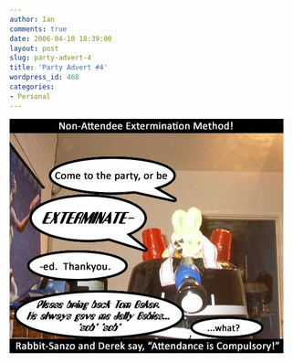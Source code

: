 ```yaml
---
author: Ian
comments: true
date: 2006-04-10 18:39:00
layout: post
slug: party-advert-4
title: 'Party Advert #4'
wordpress_id: 468
categories:
- Personal
---
```


<img src="/img/blog/2006/bday-ad-dalek.jpg"/>

